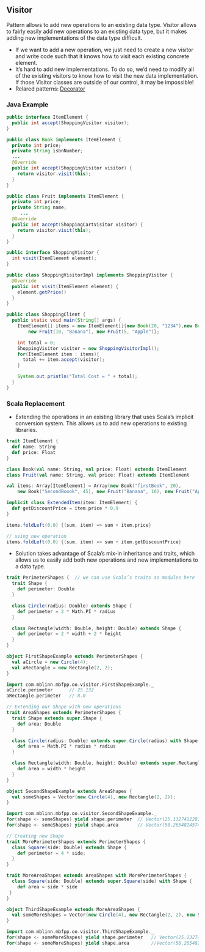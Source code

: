 ## Visitor

Pattern allows to add new operations to an existing data type. Visitor allows to fairly easily add new operations to an existing data type, but it makes adding new implementations of the data type difficult.
 - If we want to add a new operation, we just need to create a new visitor and write code such that it knows how to visit each existing concrete element.
 - It’s hard to add new implementations. To do so, we’d need to modify all of the existing visitors to know how to visit the new data implementation. If those Visitor classes are outside of our control, it may be impossible!
 - Relared patterns: [Decorator](https://github.com/OndrejKucera/knowledge_design_patterns/blob/master/Decorator.md)
 
### Java Example
 ```java
 public interface ItemElement {
   public int accept(ShoppingVisitor visitor);
 }
 
 public class Book implements ItemElement {
   private int price;
   private String isbnNumber;
   ...
   @Override
   public int accept(ShoppingVisitor visitor) {
     return visitor.visit(this);
   }
 }
 
 public class Fruit implements ItemElement {
   private int price;
   private String name;
	  ...
   @Override
   public int accept(ShoppingCartVisitor visitor) {
     return visitor.visit(this);
   }
 }
 
 public interface ShoppingVisitor {
   int visit(ItemElement element);
 }
 
 public class ShoppingVisitorImpl implements ShoppingVisitor {
   @Override
   public int visit(ItemElement element) {
     element.getPrice()
   }
 }
 
 public class ShoppingClient {
   public static void main(String[] args) {
     ItemElement[] items = new ItemElement[]{new Book(20, "1234"),new Book(100, "5678"),
         new Fruit(10, "Banana"), new Fruit(5, "Apple")};

     int total = 0;
     ShoppingVisitor visitor = new ShoppingVisitorImpl();
     for(ItemElement item : items){
       total += item.accept(visitor);
     }

     System.out.println("Total Cost = " + total);
   }
 }
 ```

### Scala Replacement
- Extending the operations in an existing library that uses Scala’s implicit conversion system. This allows us to add new operations to existing libraries.
 ```scala
 trait ItemElement {
   def name: String
   def price: Float
 }
 
 class Book(val name: String, val price: Float) extends ItemElement
 class Fruit(val name: String, val price: Float) extends ItemElement
 
 val items: Array[ItemElement] = Array(new Book("firstBook", 20),
     new Book("SecondBoook", 45), new Fruit("Banana", 10), new Fruit("Apple", 5))
 
 implicit class ExtendedItem(item: ItemElement) {
   def getDiscountPrice = item.price * 0.9
 }
 
 items.foldLeft(0.0) {(sum, item) => sum + item.price}
 
 // using new operation
 items.foldLeft(0.0) {(sum, item) => sum + item.getDiscountPrice}
 ```
 - Solution takes advantage of Scala’s mix-in inheritance and traits, which allows us to easily add both new operations and new implementations to a data type.
 ```scala
 trait PerimeterShapes {  // we can use Scala’s traits as modules here
   trait Shape {
     def perimeter: Double
   }
 
   class Circle(radius: Double) extends Shape {
     def perimeter = 2 * Math.PI * radius
   }
 
   class Rectangle(width: Double, height: Double) extends Shape {
     def perimeter = 2 * width + 2 * height
   }
 }
 ```
 ```scala
 object FirstShapeExample extends PerimeterShapes {
   val aCircle = new Circle(4);
   val aRectangle = new Rectangle(2, 2);	
 }
 
 import com.mblinn.mbfpp.oo.visitor.FirstShapeExample._
 aCircle.perimeter      // 25.132
 aRectangle.perimeter   // 8.0
 ```
 
 
 ```scala
 // Extending our Shape with new operations
 trait AreaShapes extends PerimeterShapes {
   trait Shape extends super.Shape {
     def area: Double
   }

   class Circle(radius: Double) extends super.Circle(radius) with Shape {
     def area = Math.PI * radius * radius
   }

   class Rectangle(width: Double, height: Double) extends super.Rectangle(width, height) with Shape {
     def area = width * height
   }	
 }
 ```
 ```scala
 object SecondShapeExample extends AreaShapes {
   val someShapes = Vector(new Circle(4), new Rectangle(2, 2));
 }

 import com.mblinn.mbfpp.oo.visitor.SecondShapeExample._
 for(shape <- someShapes) yield shape.perimeter  // Vector(25.132741228718345, 8.0)
 for(shape <- someShapes) yield shape.area       // Vector(50.26548245743669, 4.0)
 ```
 
 
 ```scala
 // Creating new Shape
 trait MorePerimeterShapes extends PerimeterShapes {
   class Square(side: Double) extends Shape {
     def perimeter = 4 * side;
   }
 }

 trait MoreAreaShapes extends AreaShapes with MorePerimeterShapes {
   class Square(side: Double) extends super.Square(side) with Shape {
     def area = side * side
  }
 }
 ```
 ```scala
 object ThirdShapeExample extends MoreAreaShapes {
   val someMoreShapes = Vector(new Circle(4), new Rectangle(2, 2), new Square(4));
 }
 
 import com.mblinn.mbfpp.oo.visitor.ThirdShapeExample._
 for(shape <- someMoreShapes) yield shape.perimeter   // Vector(25.132741228718345, 8.0, 16.0)
 for(shape <- someMoreShapes) yield shape.area        //Vector(50.26548245743669, 4.0, 16.0)
 ```
